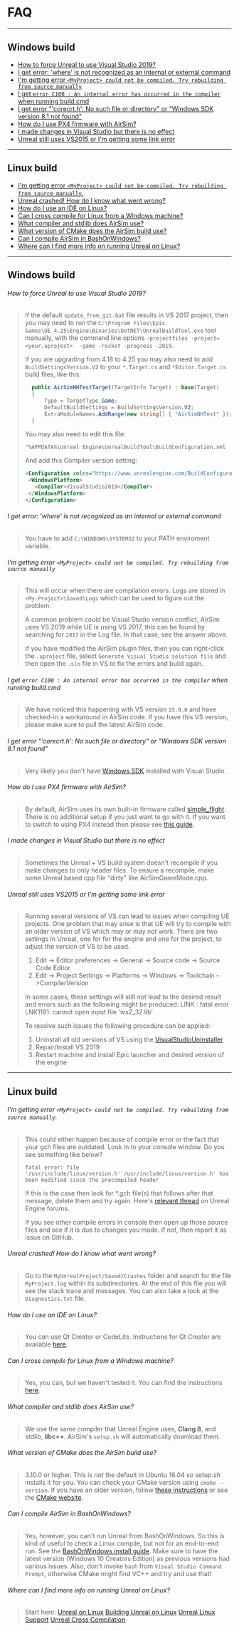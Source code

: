 # FAQ

---

## Windows build

* [How to force Unreal to use Visual Studio 2019?](#how-to-force-unreal-to-use-visual-studio-2019)
* [I get error: 'where' is not recognized as an internal or external command](#i-get-error-where-is-not-recognized-as-an-internal-or-external-command)
* [I'm getting error `<MyProject> could not be compiled. Try rebuilding from source manually`](#im-getting-error-myproject-could-not-be-compiled-try-rebuilding-from-source-manually)
* [I get `error C100 : An internal error has occurred in the compiler` when running build.cmd](#i-get-error-c100--an-internal-error-has-occurred-in-the-compiler-when-running-buildcmd)
* [I get error "'corecrt.h': No such file or directory" or "Windows SDK version 8.1 not found"](#i-get-error-corecrth-no-such-file-or-directory-or-windows-sdk-version-81-not-found)
* [How do I use PX4 firmware with AirSim?](#how-do-i-use-px4-firmware-with-airsim)
* [I made changes in Visual Studio but there is no effect](#i-made-changes-in-visual-studio-but-there-is-no-effect)
* [Unreal still uses VS2015 or I'm getting some link error](#unreal-still-uses-vs2015-or-im-getting-some-link-error)

---

## Linux build

* [I'm getting error `<MyProject> could not be compiled. Try rebuilding from source manually`.](#im-getting-error-myproject-could-not-be-compiled-try-rebuilding-from-source-manually)
* [Unreal crashed! How do I know what went wrong?](#unreal-crashed-how-do-i-know-what-went-wrong)
* [How do I use an IDE on Linux?](#how-do-i-use-an-ide-on-linux)
* [Can I cross compile for Linux from a Windows machine?](#can-i-cross-compile-for-linux-from-a-windows-machine)
* [What compiler and stdlib does AirSim use?](#what-compiler-and-stdlib-does-airsim-use)
* [What version of CMake does the AirSim build use?](#what-version-of-cmake-does-the-airsim-build-use)
* [Can I compile AirSim in BashOnWindows?](#can-i-compile-airsim-in-bashonwindows)
* [Where can I find more info on running Unreal on Linux?](#where-can-i-find-more-info-on-running-unreal-on-linux)

---

<!-- ======================================================================= -->
## Windows build
<!-- ======================================================================= -->

###### How to force Unreal to use Visual Studio 2019?

>If the default `update_from_git.bat` file results in VS 2017 project, then you may need to run the `C:\Program Files\Epic Games\UE_4.25\Engine\Binaries\DotNET\UnrealBuildTool.exe` tool manually, with the command line options `-projectfiles -project=<your.uproject>  -game -rocket -progress -2019`.
>
>If you are upgrading from 4.18 to 4.25 you may also need to add `BuildSettingsVersion.V2` to your `*.Target.cs` and `*Editor.Target.cs` build files, like this:
>
>```c#
>	public AirSimNHTestTarget(TargetInfo Target) : base(Target)
>	{
>		Type = TargetType.Game;
>		DefaultBuildSettings = BuildSettingsVersion.V2;
>		ExtraModuleNames.AddRange(new string[] { "AirSimNHTest" });
>	}
>```
>
>You may also need to edit this file:
>
>```
>"%APPDATA%\Unreal Engine\UnrealBuildTool\BuildConfiguration.xml
>```
>
>And add this Compiler version setting:
>
>```xml
><Configuration xmlns="https://www.unrealengine.com/BuildConfiguration">
>  <WindowsPlatform>
>    <Compiler>VisualStudio2019</Compiler>
>  </WindowsPlatform>
></Configuration>
>```

<!-- ======================================================================= -->

###### I get error: 'where' is not recognized as an internal or external command

>You have to add `C:\WINDOWS\SYSTEM32` to your PATH enviroment variable.

<!-- ======================================================================= -->

###### I'm getting error `<MyProject> could not be compiled. Try rebuilding from source manually`

>This will occur when there are compilation errors. Logs are stored in `<My-Project>\Saved\Logs` which can be used to figure out the problem.
>
>A common problem could be Visual Studio version conflict, AirSim uses VS 2019 while UE is using VS 2017, this can be found by searching for `2017` in the Log file. In that case, see the answer above.
>
>If you have modified the AirSim plugin files, then you can right-click the `.uproject` file, select `Generate Visual Studio solution file` and then open the `.sln` file in VS to fix the errors and build again.

<!-- ======================================================================= -->

###### I get `error C100 : An internal error has occurred in the compiler` when running build.cmd

>We have noticed this happening with VS version `15.9.0` and have checked-in a workaround in AirSim code. If you have this VS version, please make sure to pull the latest AirSim code.

<!-- ======================================================================= -->

###### I get error "'corecrt.h': No such file or directory" or "Windows SDK version 8.1 not found"

>Very likely you don't have [Windows SDK](https://developercommunity.visualstudio.com/content/problem/3754/cant-compile-c-program-because-of-sdk-81cant-add-a.html) installed with Visual Studio.

<!-- ======================================================================= -->

###### How do I use PX4 firmware with AirSim?

>By default, AirSim uses its own built-in firmware called [simple_flight](simple_flight.md). There is no additional setup if you just want to go with it. If you want to switch to using PX4 instead then please see [this guide](px4_setup.md).

<!-- ======================================================================= -->

###### I made changes in Visual Studio but there is no effect

>Sometimes the Unreal + VS build system doesn't recompile if you make changes to only header files. To ensure a recompile, make some Unreal based cpp file "dirty" like AirSimGameMode.cpp.

<!-- ======================================================================= -->

###### Unreal still uses VS2015 or I'm getting some link error

>Running several versions of VS can lead to issues when compiling UE projects. One problem that may arise is that UE will try to compile with an older version of VS which may or may not work. There are two settings in Unreal, one for for the engine and one for the project, to adjust the version of VS to be used.
>
>1. Edit -> Editor preferences -> General -> Source code -> Source Code Editor
>2. Edit -> Project Settings -> Platforms -> Windows -> Toolchain ->CompilerVersion
>
>In some cases, these settings will still not lead to the desired result and errors such as the following might be produced: LINK : fatal error LNK1181: cannot open input file 'ws2_32.lib'
>
>To resolve such issues the following procedure can be applied:
>
>1. Uninstall all old versions of VS using the [VisualStudioUninstaller](https://github.com/Microsoft/VisualStudioUninstaller/releases)
>2. Repair/Install VS 2019
>3. Restart machine and install Epic launcher and desired version of the engine

---

## Linux build
<!-- ======================================================================= -->

###### I'm getting error `<MyProject> could not be compiled. Try rebuilding from source manually`.

>This could either happen because of compile error or the fact that your gch files are outdated. Look in to your console window. Do you see something like below?
>
>`fatal error: file '/usr/include/linux/version.h''/usr/include/linux/version.h' has been modified since the precompiled header`
>
>If this is the case then look for *.gch file(s) that follows after that message, delete them and try again. Here's [relevant thread](https://answers.unrealengine.com/questions/412349/linux-ue4-build-precompiled-header-fatal-error.html) on Unreal Engine forums.
>
>If you see other compile errors in console then open up those source files and see if it is due to changes you made. If not, then report it as issue on GitHub.

<!-- ======================================================================= -->

###### Unreal crashed! How do I know what went wrong?

>Go to the `MyUnrealProject/Saved/Crashes` folder and search for the file `MyProject.log` within its subdirectories. At the end of this file you will see the stack trace and messages.
>You can also take a look at the `Diagnostics.txt` file.

<!-- ======================================================================= -->

###### How do I use an IDE on Linux?

>You can use Qt Creator or CodeLite. Instructions for Qt Creator are available [here](https://docs.unrealengine.com/en-US/SharingAndReleasing/Linux/BeginnerLinuxDeveloper/SettingUpQtCreator/index.html).

<!-- ======================================================================= -->

###### Can I cross compile for Linux from a Windows machine?

>Yes, you can, but we haven't tested it. You can find the instructions [here](https://docs.unrealengine.com/latest/INT/Platforms/Linux/GettingStarted/index.html).

<!-- ======================================================================= -->

###### What compiler and stdlib does AirSim use?

>We use the same compiler that Unreal Engine uses, **Clang 8**, and stdlib, **libc++**. AirSim's `setup.sh` will automatically download them.

<!-- ======================================================================= -->

###### What version of CMake does the AirSim build use?

>3.10.0 or higher. This is *not* the default in Ubuntu 16.04 so setup.sh installs it for you. You can check your CMake version using `cmake --version`. If you have an older version, follow [these instructions](cmake_linux.md) or see the [CMake website](https://cmake.org/install/).

<!-- ======================================================================= -->

###### Can I compile AirSim in BashOnWindows?

>Yes, however, you can't run Unreal from BashOnWindows. So this is kind of useful to check a Linux compile, but not for an end-to-end run.
>See the [BashOnWindows install guide](https://msdn.microsoft.com/en-us/commandline/wsl/install_guide).
>Make sure to have the latest version (Windows 10 Creators Edition) as previous versions had various issues.
>Also, don't invoke `bash` from `Visual Studio Command Prompt`, otherwise CMake might find VC++ and try and use that!

<!-- ======================================================================= -->

###### Where can I find more info on running Unreal on Linux?
>Start here: [Unreal on Linux](https://docs.unrealengine.com/latest/INT/Platforms/Linux/index.html)
>[Building Unreal on Linux](https://wiki.unrealengine.com/Building_On_Linux#Clang)
>[Unreal Linux Support](https://wiki.unrealengine.com/Linux_Support)
>[Unreal Cross Compilation](https://wiki.unrealengine.com/Compiling_For_Linux)
